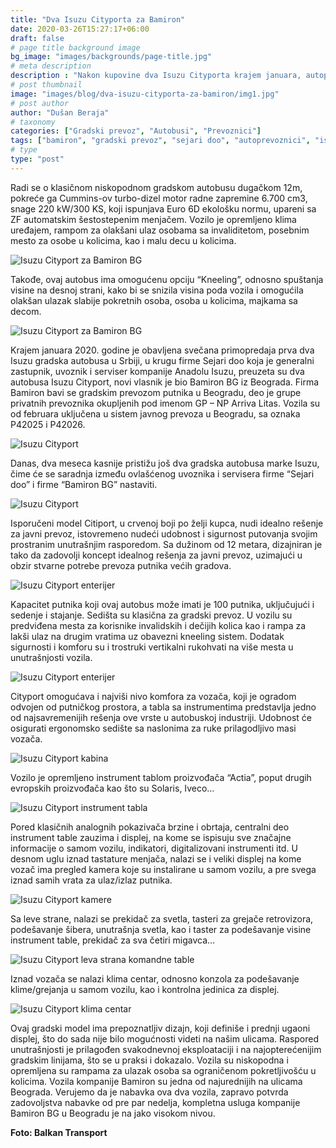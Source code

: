 ```yaml
---
title: "Dva Isuzu Cityporta za Bamiron"
date: 2020-03-26T15:27:17+06:00
draft: false
# page title background image
bg_image: "images/backgrounds/page-title.jpg"
# meta description
description : "Nakon kupovine dva Isuzu Cityporta krajem januara, autoprevoznik “Bamiron” iz Beograda ponosni je vlasnik još dva autobusa istog proizvođača."
# post thumbnail
image: "images/blog/dva-isuzu-cityporta-za-bamiron/img1.jpg"
# post author
author: "Dušan Beraja"
# taxonomy
categories: ["Gradski prevoz", "Autobusi", "Prevoznici"]
tags: ["bamiron", "gradski prevoz", "sejari doo", "autoprevoznici", "isuzu", "javni prevoz", "gradski autobus"]
# type
type: "post"
---
```


Radi se o klasičnom niskopodnom gradskom autobusu dugačkom 12m, pokreće ga Cummins-ov turbo-dizel motor radne zapremine 6.700 cm3, snage 220 kW/300 KS, koji ispunjava Euro 6D ekološku normu, upareni sa ZF automatskim šestostepenim menjačem. Vozilo je opremljeno klima uređajem, rampom za olakšani ulaz osobama sa invaliditetom, posebnim mesto za osobe u kolicima, kao i malu decu u kolicima. 

![Isuzu Cityport za Bamiron BG](/images/blog/dva-isuzu-cityporta-za-bamiron/img2.jpg "Isuzu Cityport za Bamiron BG")

Takođe, ovaj autobus ima omogućenu opciju “Kneeling”, odnosno spuštanja visine na desnoj strani, kako bi se snizila visina poda vozila i omogućila olakšan ulazak slabije pokretnih osoba, osoba u kolicima, majkama sa decom.

![Isuzu Cityport za Bamiron BG](/images/blog/dva-isuzu-cityporta-za-bamiron/img3.jpg "Isuzu Cityport za Bamiron BG")

Krajem januara 2020. godine je obavljena svečana primopredaja prva dva Isuzu gradska autobusa u Srbiji, u krugu firme Sejari doo koja je generalni zastupnik, uvoznik i serviser kompanije Anadolu Isuzu, preuzeta su dva autobusa Isuzu Cityport, novi vlasnik je bio Bamiron BG iz Beograda. Firma Bamiron bavi se gradskim prevozom putnika u Beogradu, deo je grupe privatnih prevoznika okupljenih pod imenom GP – NP Arriva Litas. Vozila su od februara uključena u sistem javnog prevoza u Beogradu, sa oznaka P42025 i P42026.

![Isuzu Cityport](/images/blog/dva-isuzu-cityporta-za-bamiron/img4.jpg "Isuzu Cityport")

Danas, dva meseca kasnije pristižu još dva gradska autobusa marke Isuzu, čime će se saradnja između ovlašćenog uvoznika i servisera firme “Sejari doo” i firme “Bamiron BG” nastaviti.

![Isuzu Cityport](/images/blog/dva-isuzu-cityporta-za-bamiron/img5.jpg "Isuzu Cityport")

Isporučeni model Citiport, u crvenoj boji po želji kupca, nudi idealno rešenje za javni prevoz, istovremeno nudeći udobnost i sigurnost putovanja svojim prostranim unutrašnjim rasporedom. Sa dužinom od 12 metara, dizajniran je tako da zadovolji koncept idealnog rešenja za javni prevoz, uzimajući u obzir stvarne potrebe prevoza putnika većih gradova.

![Isuzu Cityport enterijer](/images/blog/dva-isuzu-cityporta-za-bamiron/img6.jpg "Isuzu Cityport enterijer")

Kapacitet putnika koji ovaj autobus može imati je 100 putnika, uključujući i sedenje i stajanje. Sedišta su klasična za gradski prevoz. U vozilu su predviđena mesta za korisnike invalidskih i dečijih kolica kao i rampa za lakši ulaz na drugim vratima uz obavezni kneeling sistem. Dodatak sigurnosti i komforu su i trostruki vertikalni rukohvati na više mesta u unutrašnjosti vozila.

![Isuzu Cityport enterijer](/images/blog/dva-isuzu-cityporta-za-bamiron/img7.jpg "Isuzu Cityport enterijer")

Cityport omogućava i najviši nivo komfora za vozača, koji je ogradom odvojen od putničkog prostora, a tabla sa instrumentima predstavlja jedno od najsavremenijih rešenja ove vrste u autobuskoj industriji. Udobnost će osigurati ergonomsko sedište sa naslonima za ruke prilagodljivo masi vozača.

![Isuzu Cityport kabina](/images/blog/dva-isuzu-cityporta-za-bamiron/img8.jpg "Isuzu Cityport kabina")

Vozilo je opremljeno instrument tablom proizvođača “Actia”, poput drugih evropskih proizvođača kao što su Solaris, Iveco… 

![Isuzu Cityport instrument tabla](/images/blog/dva-isuzu-cityporta-za-bamiron/img9.jpg "Isuzu Cityport instrument tabla")

Pored klasičnih analognih pokazivača brzine i obrtaja, centralni deo instrument table zauzima i displej, na kome se ispisuju sve značajne informacije o samom vozilu, indikatori, digitalizovani instrumenti itd. U desnom uglu iznad tastature menjača, nalazi se i veliki displej na kome vozač ima pregled kamera koje su instalirane u samom vozilu, a pre svega iznad samih vrata za ulaz/izlaz putnika.

![Isuzu Cityport kamere](/images/blog/dva-isuzu-cityporta-za-bamiron/img10.jpg "Isuzu Cityport kamere")

Sa leve strane, nalazi se prekidač za svetla, tasteri za grejače retrovizora, podešavanje šibera, unutrašnja svetla, kao i taster za podešavanje visine instrument table, prekidač za sva četiri migavca…

![Isuzu Cityport leva strana komandne table](/images/blog/dva-isuzu-cityporta-za-bamiron/img11.jpg "Isuzu Cityport leva strana komandne table")

Iznad vozača se nalazi klima centar, odnosno konzola za podešavanje klime/grejanja u samom vozilu, kao i kontrolna jedinica za displej.

![Isuzu Cityport klima centar](/images/blog/dva-isuzu-cityporta-za-bamiron/img12.jpg "Isuzu Cityport klima centar")

Ovaj gradski model ima prepoznatljiv dizajn, koji definiše i prednji ugaoni displej, što do sada nije bilo mogućnosti videti na našim ulicama. Raspored unutrašnjosti je prilagođen svakodnevnoj eksploataciji i na najopterećenijim gradskim linijama, što se u praksi i dokazalo. Vozila su niskopodna i opremljena su rampama za ulazak osoba sa ograničenom pokretljivošću u kolicima. Vozila kompanije Bamiron su jedna od najurednijih na ulicama Beograda. Verujemo da je nabavka ova dva vozila, zapravo potvrda zadovoljstva nabavke od pre par nedelja, kompletna usluga kompanije Bamiron BG u Beogradu je na jako visokom nivou.

**Foto: Balkan Transport**